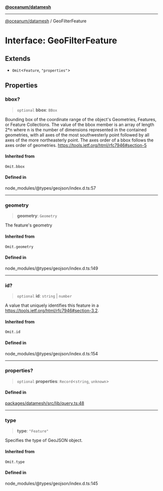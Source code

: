[**@oceanum/datamesh**](../README.md)

***

[@oceanum/datamesh](../README.md) / GeoFilterFeature

# Interface: GeoFilterFeature

## Extends

- `Omit`\<`Feature`, `"properties"`\>

## Properties

### bbox?

> `optional` **bbox**: `BBox`

Bounding box of the coordinate range of the object's Geometries, Features, or Feature Collections.
The value of the bbox member is an array of length 2*n where n is the number of dimensions
represented in the contained geometries, with all axes of the most southwesterly point
followed by all axes of the more northeasterly point.
The axes order of a bbox follows the axes order of geometries.
https://tools.ietf.org/html/rfc7946#section-5

#### Inherited from

`Omit.bbox`

#### Defined in

node\_modules/@types/geojson/index.d.ts:57

***

### geometry

> **geometry**: `Geometry`

The feature's geometry

#### Inherited from

`Omit.geometry`

#### Defined in

node\_modules/@types/geojson/index.d.ts:149

***

### id?

> `optional` **id**: `string` \| `number`

A value that uniquely identifies this feature in a
https://tools.ietf.org/html/rfc7946#section-3.2.

#### Inherited from

`Omit.id`

#### Defined in

node\_modules/@types/geojson/index.d.ts:154

***

### properties?

> `optional` **properties**: `Record`\<`string`, `unknown`\>

#### Defined in

[packages/datamesh/src/lib/query.ts:48](https://github.com/oceanum-io/oceanum-js/blob/434a76394a76820b6be1b553be9d6f05bb5ccb16/packages/datamesh/src/lib/query.ts#L48)

***

### type

> **type**: `"Feature"`

Specifies the type of GeoJSON object.

#### Inherited from

`Omit.type`

#### Defined in

node\_modules/@types/geojson/index.d.ts:145
